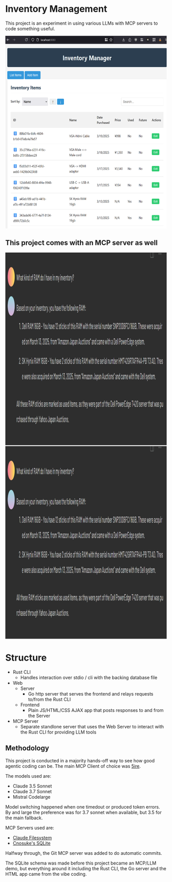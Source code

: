 # Inventory Management

This project is an experiment in using various LLMs with MCP servers to code something useful.



<img src="docs/github/inventory_main_page.png" height=600>

## This project comes with an MCP server as well

<img src="docs/github/mcp_query.png" height=600>
<img src="docs/github/mcp_query.png" height=600>



# Structure

* Rust CLI
  * Handles interaction over stdio / cli with the backing database file
* Web
  * Server
    * Go http server that serves the frontend and relays requests to/from the Rust CLI
  * Frontend
    * Plain JS/HTML/CSS AJAX app that posts responses to and from the Server
* MCP Server
  * Separate standlone server that uses the Web Server to interact with the Rust CLI for providing LLM tools 



## Methodology

This project is conducted in a majority hands-off way to see how good agentic coding can be. The main MCP Client of choice was [5ire](https://github.com/nanbingxyz/5ire).

The models used are:  
* Claude 3.5 Sonnet  
* Claude 3.7 Sonnet  
* Mistral Codelarge  

Model switching happened when one timedout or produced token errors. By and large the preference was for 3.7 sonnet when available, but 3.5 for the main fallback.
  
MCP Servers used are:  
* [Claude Filesystem](https://modelcontextprotocol.io/quickstart/user#2-add-the-filesystem-mcp-server)
* [Cnosuke's SQLite](https://github.com/cnosuke/mcp-sqlite)

Halfway through, the Git MCP server was added to do automatic commits.

The SQLite schema was made before this project became an MCP/LLM demo, but everything around it including the Rust CLI, the Go server and the HTML app came from the vibe coding.